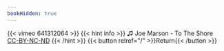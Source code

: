 ```yaml
---
bookHidden: true
---
```


{{< vimeo 641312064 >}}
{{< hint info >}}
♫ Joe Marson - To The Shore [CC-BY-NC-ND](https://freemusicarchive.org/music/FrostClick/FrostWire_Creative_Commons_Mixtape_Vol_6/05_To_The_Shore_Joe_Marson_Electric_Soul_Magic_Vol_2_FROSTCLICK_FROSTWIRE_CREATIVE_COMMONS)
{{< /hint >}}
{{< button relref="/" >}}Return{{< /button >}}
